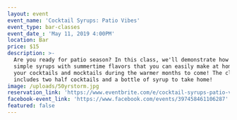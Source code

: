 ```yaml
---
layout: event
event_name: 'Cocktail Syrups: Patio Vibes'
event_type: bar-classes
event_date_: 'May 11, 2019 4:00PM'
location: Bar
price: $15
description: >-
  Are you ready for patio season? In this class, we'll demonstrate how to make
  simple syrups with summertime flavors that you can easily make at home for
  your cocktails and mocktails during the warmer months to come! The class
  includes two half cocktails and a bottle of syrup to take home!
image: /uploads/50yrstorm.jpg
reservation_link: 'https://www.eventbrite.com/e/cocktail-syrups-patio-vibes-tickets-61255704461'
facebook-event_link: 'https://www.facebook.com/events/397458461106287'
featured: false
---
```



